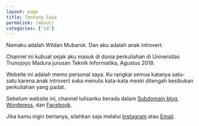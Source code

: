 ```yaml
---
layout: page
title: Tentang Saya
permalink: /about/
categories: ['id']
---
```


Namaku adalah Wildan Mubarok. Dan aku adalah anak introvert.

Channel ini kubuat sejak aku masuk di dunia perkuliahan di Universitas Trunojoyo Madura jurusan Teknik Informatika, Agustus 2018.

Website ini adalah memo personal saya. Ku rangkai semua katanya satu-satu karena anak introvert suka menulis kata-kata meski ditengah kesibukan perkuliahan yang padat.

Sebelum website ini, channel tulisanku berada dalam [Subdomain blog](https://blog.wellosoft.net/id/), [Wordpress](https://willandgottaloveideas.wordpress.com/), dan [Facebook](https://blog.wellosoft.net/id/arsip-facebook.html).

Jika kamu ingin bertanya, silahkan saja melalui [Instagram](https://instagram.com/willn0de) atau [Email](mailto:willnode@wellosoft.net).